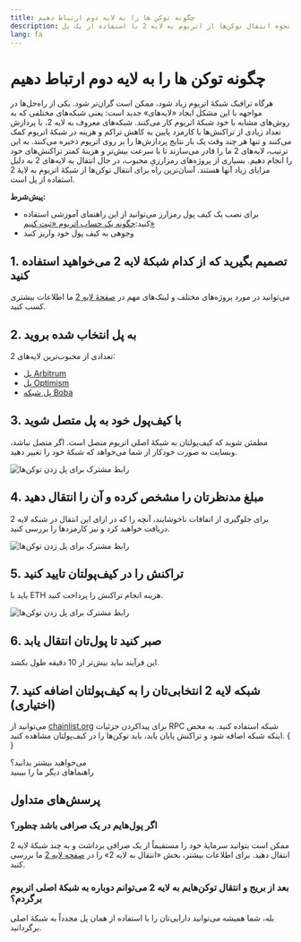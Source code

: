```yaml
---
title: چگونه توکن ها را به لایه دوم ارتباط دهیم
description: راهنمای نحوه انتقال توکن‌ها از اتریوم به لایه 2 با استفاده از یک پل.
lang: fa
---
```


# چگونه توکن ها را به لایه دوم ارتباط دهیم

هرگاه ترافیک شبکۀ اتریوم زیاد شود، ممکن است گران‌تر شود. یکی از راه‌حل‌ها در مواجهه با این مشکل ایجاد «لایه‌های» جدید است: یعنی شبکه‌های مختلفی که به روش‌های مشابه با خود شبکۀ اتریوم کار می‌کنند. شبکه‌های معروف به لایه 2، با پردازش تعداد زیادی از تراکنش‌ها با کارمزد پایین به کاهش تراکم و هزینه در شبکۀ اتریوم کمک می‌کنند و تنها هر چند وقت یک بار نتایج پردازش‌ها را بر روی اتریوم ذخیره می‌کنند. به این ترتیب، لایه‌های 2 ما را قادر می‌سازند تا با سرعت بیش‌تر و هزینۀ کمتر تراکنش‌های خود را انجام دهیم. بسیاری از پروژه‌های رمزارزیِ محبوب، در حال انتقال به لایه‌های 2 به دلیل مزایای زیاد آنها هستند. آسان‌ترین راه برای انتقال توکن‌ها از شبکۀ اتریوم به لایۀ 2 استفاده از پل است.

**پیش‌شرط‌:**

- برای نصب یک کیف پول رمزارز می‌توانید از این راهنمای آموزشی استفاده کنید:[چگونه یک حساب اتریوم «ثبت کنیم»](/guides/how-to-register-an-ethereum-account/)
- وجوهی به کیف پول خود واریز کنید

## 1. تصمیم بگیرید که از کدام شبکۀ لایه 2 می‌خواهید استفاده کنید

می‌توانید در مورد پروژه‌های مختلف و لینک‌های مهم در [صفحۀ لایه 2](/layer-2/) ما اطلاعات بیشتری کسب کنید.

## 2. به پل انتخاب شده بروید

تعدادی از محبوب‌ترین لایه‌های 2:

- [پل Arbitrum](https://bridge.arbitrum.io/?l2ChainId=42161)
- [پل Optimism](https://app.optimism.io/bridge/deposit)
- [پل شبکه Boba](https://gateway.boba.network/)

## 3. با کیف‌پول خود به پل متصل شوید

مطمئن شوید که کیف‌پولتان به شبکۀ اصلی اتریوم متصل است. اگر متصل نباشد، وبسایت به صورت خودکار از شما می‌خواهد که شبکۀ خود را تغییر دهید.

![رابط مشترک برای پل زدن توکن‌ها](./bridge1.png)

## 4. مبلغ مدنظرتان را مشخص کرده و آن را انتقال دهید

برای جلوگیری از اتفاقات ناخوشایند، آنچه را که در ازای این انتقال در شبکه لایه 2 دریافت خواهید کرد و نیز کارمزدها را بررسی کنید.

![رابط مشترک برای پل زدن توکن‌ها](./bridge2.png)

## 5. تراکنش را در کیف‌پولتان تایید کنید

باید با ETH هزینه انجام تراکنش را پرداخت کنید.

![رابط مشترک برای پل زدن توکن‌ها](./bridge3.png)

## 6. صبر کنید تا پول‌تان انتقال یابد

این فرآیند نباید بیش‌تر از 10 دقیقه طول بکشد.

## 7. شبکه لایه 2 انتخابی‌تان را به کیف‌پولتان اضافه کنید (اختیاری)

می‌توانید از [chainlist.org](http://chainlist.org) برای پیداکردن جزئیات RPC شبکه استفاده کنید. به محض اینکه شبکه اضافه شود و تراکنش پایان یابد، باید توکن‌ها را در کیف‌پولتان مشاهده کنید.
{
<br />
}

<InfoBanner shouldSpaceBetween emoji=":eyes:">
  <div>می‌خواهید بیشتر بدانید؟</div>
  <ButtonLink to="/guides/">
    راهنماهای دیگر ما را ببینید
  </ButtonLink>
</InfoBanner>

## پرسش‌های متداول

### اگر پول‌هایم در یک صرافی باشد چطور؟

ممکن است بتوانید سرمایۀ خود را مستقیماً از یک صرافی برداشت و به چند شبکۀ لایه 2 انتقال دهید. برای اطلاعات بیشتر، بخش «انتقال به لایه 2» را در [صفحه لایه 2](/layer-2/) ما بررسی کنید.

### بعد از بریج و انتقال توکن‌هایم به لایه 2 می‌توانم دوباره به شبکۀ اصلی اتریوم برگردم؟

بله، شما همیشه می‌توانید دارایی‌تان را با استفاده از همان پل مجدداً به شبکۀ اصلی برگردانید.
